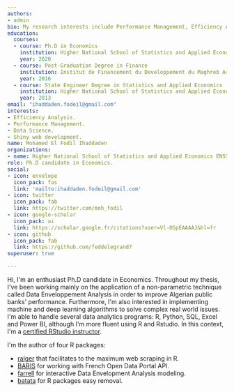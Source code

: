 ```yaml
---
authors:
- admin
bio: My research interests include Performance Management, Efficiency Analysis and Experimental Economics.  
education:
  courses:
  - course: Ph.D in Economics 
    institution: Higher National School of Statistics and Applied Economics ENSSEA
    year: 2020
  - course: Post-Graduation Degree in Finance 
    institution: Institut de Financement du Developpement du Maghreb Arabe IFID
    year: 2016
  - course: State Engineer Degree in Statistics and Applied Economics 
    institution: Higher National School of Statistics and Applied Economics ENSSEA
    year: 2013
email: "ihaddaden.fodeil@gmail.com"
interests:
- Efficiency Analysis.
- Performance Management. 
- Data Science.
- Shiny web development. 
name: Mohamed El Fodil Ihaddaden
organizations:
- name: Higher National School of Statistics and Applied Economics ENSSEA
role: Ph.D candidate in Economics. 
social:
- icon: envelope
  icon_pack: fas
  link: 'mailto:ihaddaden.fodeil@gmail.com'
- icon: twitter
  icon_pack: fab
  link: https://twitter.com/moh_fodil 
- icon: google-scholar
  icon_pack: ai
  link: https://scholar.google.fr/citations?user=Vl-O5pEAAAAJ&hl=fr
- icon: github
  icon_pack: fab
  link: https://github.com/feddelegrand7
superuser: true

---
```


Hi, I'm an enthusiast Ph.D candidate in Economics. Throughout my thesis, I've been working mainly on the application of a non-parametric technique called Data Enveloppement Analysis in order to improve Algerian public banks' performance. Furthermore, I'm also interested in implementing machine and deep learning algorithms to solve complex real world issues. I'm able to handle several data analytics programs: R, Python, SQL, Excel and Power BI, although I'm more fluent using R and Rstudio. In this context, I'm a [certified RStudio instructor](https://education.rstudio.com/trainers/). 

I'm the author of four R packages: 
- [ralger](https://CRAN.R-project.org/package=ralger) that facilitates to the maximum web scraping in R. 
- [BARIS](https://CRAN.R-project.org/package=BARIS) for working with French Open Data Portal API. 
- [farrell](https://CRAN.R-project.org/package=farrell) for interactive Data Envelopment Analysis modeling. 
- [batata](https://github.com/feddelegrand7/batata) for R packages easy removal. 




